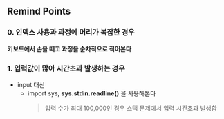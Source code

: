 ## Remind Points 
### 0. 인덱스 사용과 과정에 머리가 복잡한 경우 
**키보드에서 손을 떼고 과정을 순차적으로 적어본다**

### 1. 입력값이 많아 시간초과 발생하는 경우
+ input 대신
  + import sys, **sys.stdin.readline()** 을 사용해본다
    > 입력 수가 최대 100,000인 경우 스택 문제에서 입력 시간초과 발생함

